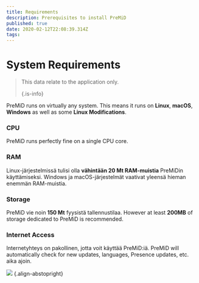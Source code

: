 ```yaml
---
title: Requirements
description: Prerequisites to install PreMiD
published: true
date: 2020-02-12T22:08:39.314Z
tags:
---
```


# System Requirements

> This data relate to the application only. 
> 
> {.is-info}

PreMiD runs on virtually any system. This means it runs on **Linux**, **macOS**, **Windows** as well as some **Linux Modifications**.

### CPU
PreMiD runs perfectly fine on a single CPU core.

### RAM
Linux-järjestelmissä tulisi olla **vähintään 20 Mt RAM-muistia** PreMiDin käyttämiseksi. Windows ja macOS-järjestelmät vaativat yleensä hieman enemmän RAM-muistia.

### Storage
PreMiD vie noin **150 Mt** fyysistä tallennustilaa. However at least **200MB** of storage dedicated to PreMiD is recommended.

### Internet Access
Internetyhteys on pakollinen, jotta voit käyttää PreMiD:iä. PreMiD will automatically check for new updates, languages, Presence updates, etc. aika ajoin.

![](https://a.icons8.com/ViUXyjOj/f4tFww/svg.svg) {.align-abstopright}